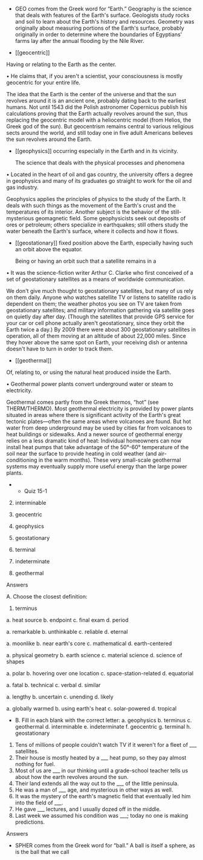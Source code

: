 - GEO comes from the Greek word for “Earth.” Geography is the science that deals with features of
the Earth's surface. Geologists study rocks and soil to learn about the Earth's history and resources.
Geometry was originally about measuring portions of the Earth's surface, probably originally in order
to determine where the boundaries of Egyptians' farms lay after the annual flooding by the Nile River.

- [[geocentric]] 

 Having or relating to the Earth as the center. 

• He claims that, if you aren't a scientist, your consciousness is mostly geocentric for your entire life. 

The idea that the Earth is the center of the universe and that the sun revolves around it is an ancient
one,  probably  dating  back  to  the  earliest  humans.  Not  until  1543  did  the  Polish  astronomer
Copernicus  publish  his  calculations  proving  that  the  Earth  actually  revolves  around  the  sun,  thus
replacing the geocentric model with a heliocentric model (from Helios, the Greek god of the sun).
But geocentrism remains central to various religious sects around the world, and still today one in
five adult Americans believes the sun revolves around the Earth.

- [[geophysics]] 
occurring especially in the Earth and in its vicinity. 

  The  science  that  deals  with  the  physical  processes  and  phenomena

• Located in the heart of oil and gas country, the university offers a degree in geophysics and many of
its graduates go straight to work for the oil and gas industry. 

Geophysics applies the principles of physics to the study of the Earth. It deals with such things as the
movement of the Earth's crust and the temperatures of its interior. Another subject is the behavior of
the still-mysterious geomagnetic field. Some geophysicists seek out deposits of ores or petroleum;
others  specialize  in  earthquakes;  still  others  study  the  water  beneath  the  Earth's  surface,  where  it
collects and how it flows.

- [[geostationary]] 
fixed position above the Earth, especially having such an orbit above the equator. 

  Being  or  having  an  orbit  such  that  a  satellite  remains  in  a

•  It  was  the  science-fiction  writer  Arthur  C.  Clarke  who  first  conceived  of  a  set  of  geostationary
satellites as a means of worldwide communication. 

We don't give much thought to geostationary satellites, but many of us rely on them daily. Anyone who
watches satellite TV or listens to satellite radio is dependent on them; the weather photos you see on
TV  are  taken  from  geostationary  satellites;  and  military  information  gathering  via  satellite  goes  on
quietly  day  after  day.  (Though  the  satellites  that  provide  GPS  service  for  your  car  or  cell  phone
actually aren't geostationary, since they orbit the Earth twice a day.) By 2009 there were about 300
geostationary satellites in operation, all of them moving at an altitude of about 22,000 miles. Since
they hover above the same spot on Earth, your receiving dish or antenna doesn't have to turn in order
to track them.

- [[geothermal]] 

 Of, relating to, or using the natural heat produced inside the Earth. 

• Geothermal power plants convert underground water or steam to electricity. 

Geothermal comes partly from the Greek thermos, “hot” (see THERM/THERMO). Most geothermal
electricity  is  provided  by  power  plants  situated  in  areas  where  there  is  significant  activity  of  the
Earth's  great  tectonic  plates—often  the  same  areas  where  volcanoes  are  found.  But  hot  water  from
deep  underground  may  be  used  by  cities  far  from  volcanoes  to  heat  buildings  or  sidewalks.  And  a
newer source of geothermal energy relies on a less dramatic kind of heat: Individual homeowners can
now install heat pumps that take advantage of the 50°-60° temperature of the soil near the surface to
provide heating in cold weather (and air-conditioning in the warm months). These very small-scale
geothermal systems may eventually supply more useful energy than the large power plants.

- - Quiz 15-1

2. interminable

3. geocentric

4. geophysics

5. geostationary

6. terminal

7. indeterminate

8. geothermal

Answers

A. Choose the closest definition:
1. terminus

a. heat source b. endpoint c. final exam d. period

a. remarkable b. unthinkable c. reliable d. eternal

a. moonlike b. near earth's core c. mathematical d. earth-centered

a. physical geometry b. earth science c. material science d. science of shapes

a. polar b. hovering over one location c. space-station-related d. equatorial

a. fatal b. technical c. verbal d. similar

a. lengthy b. uncertain c. unending d. likely

a. globally warmed b. using earth's heat c. solar-powered d. tropical

- B. Fill in each blank with the correct letter:
a. geophysics
b. terminus
c. geothermal
d. interminable
e. indeterminate
f. geocentric
g. terminal
h. geostationary
1. Tens of millions of people couldn't watch TV if it weren't for a fleet of ___ satellites.
2. Their house is mostly heated by a ___ heat pump, so they pay almost nothing for fuel.
3.  Most  of  us  are  ___  in  our  thinking  until  a  grade-school  teacher  tells  us  about  how  the  earth
revolves around the sun.
4. Their land extends all the way out to the ___ of the little peninsula.
5. He was a man of ___ age, and mysterious in other ways as well.
6. It was the mystery of the earth's magnetic field that eventually led him into the field of ___.
7. He gave ___ lectures, and I usually dozed off in the middle.
8. Last week we assumed his condition was ___; today no one is making predictions.

Answers

- SPHER comes from the Greek word for “ball.” A ball is itself a sphere, as is the ball that we call
